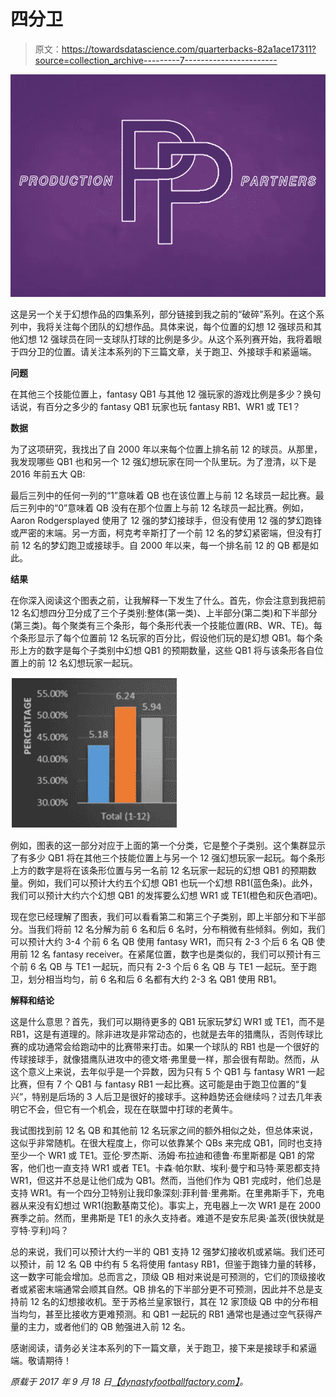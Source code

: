 # 四分卫

> 原文：<https://towardsdatascience.com/quarterbacks-82a1ace17311?source=collection_archive---------7----------------------->

![](img/9f97c6677944f8c6a918a111b0d50108.png)

这是另一个关于幻想作品的四集系列，部分链接到我之前的“破碎”系列。在这个系列中，我将关注每个团队的幻想作品。具体来说，每个位置的幻想 12 强球员和其他幻想 12 强球员在同一支球队打球的比例是多少。从这个系列赛开始，我将着眼于四分卫的位置。请关注本系列的下三篇文章，关于跑卫、外接球手和紧逼端。

**问题**

在其他三个技能位置上，fantasy QB1 与其他 12 强玩家的游戏比例是多少？换句话说，有百分之多少的 fantasy QB1 玩家也玩 fantasy RB1、WR1 或 TE1？

**数据**

为了这项研究，我找出了自 2000 年以来每个位置上排名前 12 的球员。从那里，我发现哪些 QB1 也和另一个 12 强幻想玩家在同一个队里玩。为了澄清，以下是 2016 年前五大 QB:

最后三列中的任何一列的“1”意味着 QB 也在该位置上与前 12 名球员一起比赛。最后三列中的“0”意味着 QB 没有在那个位置上与前 12 名球员一起比赛。例如，Aaron Rodgersplayed 使用了 12 强的梦幻接球手，但没有使用 12 强的梦幻跑锋或严密的末端。另一方面，柯克考辛斯打了一个前 12 名的梦幻紧密端，但没有打前 12 名的梦幻跑卫或接球手。自 2000 年以来，每一个排名前 12 的 QB 都是如此。

**结果**

在你深入阅读这个图表之前，让我解释一下发生了什么。首先，你会注意到我把前 12 名幻想四分卫分成了三个子类别:整体(第一类)、上半部分(第二类)和下半部分(第三类)。每个聚类有三个条形，每个条形代表一个技能位置(RB、WR、TE)。每个条形显示了每个位置前 12 名玩家的百分比，假设他们玩的是幻想 QB1。每个条形上方的数字是每个子类别中幻想 QB1 的预期数量，这些 QB1 将与该条形各自位置上的前 12 名幻想玩家一起玩。

![](img/b9739f2210e3b34122da519bd024d572.png)

例如，图表的这一部分对应于上面的第一个分类，它是整个子类别。这个集群显示了有多少 QB1 将在其他三个技能位置上与另一个 12 强幻想玩家一起玩。每个条形上方的数字是将在该条形位置与另一名前 12 名玩家一起玩的幻想 QB1 的预期数量。例如，我们可以预计大约五个幻想 QB1 也玩一个幻想 RB1(蓝色条)。此外，我们可以预计大约六个幻想 QB1 的发挥要么幻想 WR1 或 TE1(橙色和灰色酒吧)。

现在您已经理解了图表，我们可以看看第二和第三个子类别，即上半部分和下半部分。当我们将前 12 名分解为前 6 名和后 6 名时，分布稍微有些倾斜。例如，我们可以预计大约 3-4 个前 6 名 QB 使用 fantasy WR1，而只有 2-3 个后 6 名 QB 使用前 12 名 fantasy receiver。在紧尾位置，数字也是类似的，我们可以预计有三个前 6 名 QB 与 TE1 一起玩，而只有 2-3 个后 6 名 QB 与 TE1 一起玩。至于跑卫，划分相当均匀，前 6 名和后 6 名都有大约 2-3 名 QB1 使用 RB1。

**解释和结论**

这是什么意思？首先，我们可以期待更多的 QB1 玩家玩梦幻 WR1 或 TE1，而不是 RB1，这是有道理的。除非进攻是非常动态的，也就是去年的猎鹰队，否则传球比赛的成功通常会给跑动中的比赛带来打击。如果一个球队的 RB1 也是一个很好的传球接球手，就像猎鹰队进攻中的德文塔·弗里曼一样，那会很有帮助。然而，从这个意义上来说，去年似乎是一个异数，因为只有 5 个 QB1 与 fantasy WR1 一起比赛，但有 7 个 QB1 与 fantasy RB1 一起比赛。这可能是由于跑卫位置的“复兴”，特别是后场的 3 人后卫是很好的接球手。这种趋势还会继续吗？过去几年表明它不会，但它有一个机会，现在在联盟中打球的老黄牛。

我试图找到前 12 名 QB 和其他前 12 名玩家之间的额外相似之处，但总体来说，这似乎非常随机。在很大程度上，你可以依靠某个 QBs 来完成 QB1，同时也支持至少一个 WR1 或 TE1。亚伦·罗杰斯、汤姆·布拉迪和德鲁·布里斯都是 QB1 的常客，他们也一直支持 WR1 或者 TE1。卡森·帕尔默、埃利·曼宁和马特·莱恩都支持 WR1，但这并不总是让他们成为 QB1。然而，当他们作为 QB1 完成时，他们总是支持 WR1。有一个四分卫特别让我印象深刻:菲利普·里弗斯。在里弗斯手下，充电器从来没有幻想过 WR1(抱歉基南艾伦)。事实上，充电器上一次 WR1 是在 2000 赛季之前。然而，里弗斯是 TE1 的永久支持者。难道不是安东尼奥·盖茨(很快就是亨特·亨利)吗？

总的来说，我们可以预计大约一半的 QB1 支持 12 强梦幻接收机或紧端。我们还可以预计，前 12 名 QB 中约有 5 名将使用 fantasy RB1，但鉴于跑锋力量的转移，这一数字可能会增加。总而言之，顶级 QB 相对来说是可预测的，它们的顶级接收者或紧密末端通常会顺其自然。QB 排名的下半部分更不可预测，因此并不总是支持前 12 名的幻想接收机。至于苏格兰皇家银行，其在 12 家顶级 QB 中的分布相当均匀，甚至比接收方更难预测。和 QB1 一起玩的 RB1 通常也是通过空气获得产量的主力，或者他们的 QB 勉强进入前 12 名。

感谢阅读，请务必关注本系列的下一篇文章，关于跑卫，接下来是接球手和紧逼端。敬请期待！

*原载于 2017 年 9 月 18 日*[*【dynastyfootballfactory.com】*](https://dynastyfootballfactory.com/production-partners-quarterbacks-2/)*。*